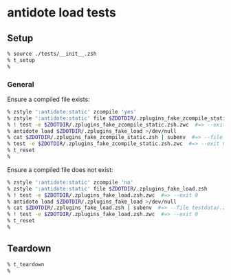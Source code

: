 # antidote load tests

## Setup

```zsh
% source ./tests/__init__.zsh
% t_setup
%
```

### General

Ensure a compiled file exists:

```zsh
% zstyle ':antidote:static' zcompile 'yes'
% zstyle ':antidote:static' file $ZDOTDIR/.zplugins_fake_zcompile_static.zsh
% ! test -e $ZDOTDIR/.zplugins_fake_zcompile_static.zsh.zwc  #=> --exit 0
% antidote load $ZDOTDIR/.zplugins_fake_load >/dev/null
% cat $ZDOTDIR/.zplugins_fake_zcompile_static.zsh | subenv  #=> --file testdata/.zplugins_fake_zcompile_static.zsh
% test -e $ZDOTDIR/.zplugins_fake_zcompile_static.zsh.zwc  #=> --exit 0
% t_reset
%
```

Ensure a compiled file does not exist:

```zsh
% zstyle ':antidote:static' zcompile 'no'
% zstyle ':antidote:static' file $ZDOTDIR/.zplugins_fake_load.zsh
% ! test -e $ZDOTDIR/.zplugins_fake_load.zsh.zwc  #=> --exit 0
% antidote load $ZDOTDIR/.zplugins_fake_load >/dev/null
% cat $ZDOTDIR/.zplugins_fake_load.zsh | subenv  #=> --file testdata/.zplugins_fake_load.zsh
% ! test -e $ZDOTDIR/.zplugins_fake_load.zsh.zwc  #=> --exit 0
% t_reset
%
```

## Teardown

```zsh
% t_teardown
%
```
